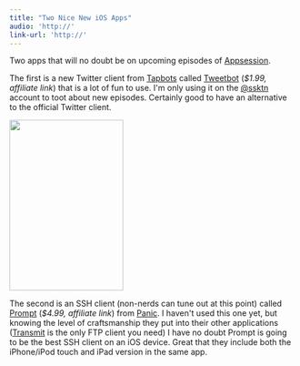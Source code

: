 ```yaml
---
title: "Two Nice New iOS Apps"
audio: 'http://'
link-url: 'http://'
---
```

<p>Two apps that will no doubt be on upcoming episodes of <a href="http://ssktn.com/shows/appsession/">Appsession</a>.</p>
<p>The first is a new Twitter client from <a href="http://tapbots.com/">Tapbots</a> called <a href="http://click.linksynergy.com/fs-bin/stat?id=6PFrOqNV4B8&offerid=146261&type=3&subid=0&tmpid=1826&RD_PARM1=http%253A%252F%252Fitunes.apple.com%252Fca%252Fapp%252Ftweetbot-a-twitter-client%252Fid428851691%253Fmt%253D8%2526uo%253D4%2526partnerId%253D30" target="itunes_store">Tweetbot</a> (<em>$1.99, affiliate link</em>) that is a lot of fun to use. I'm only using it on the <a href="http://www.twitter.com/ssktn">@ssktn</a> account to toot about new episodes. Certainly good to have an alternative to the official Twitter client.</p>
<p><img src="https://chrisenns.com/wp-content/uploads/2011/04/IMG_1477-200x300.png" alt="" title="Tweetbot" width="200" height="300" class="aligncenter size-medium wp-image-19466" /></p>
<p>The second is an SSH client (non-nerds can tune out at this point) called <a href="http://click.linksynergy.com/fs-bin/stat?id=6PFrOqNV4B8&offerid=146261&type=3&subid=0&tmpid=1826&RD_PARM1=http%253A%252F%252Fitunes.apple.com%252Fca%252Fapp%252Fprompt%252Fid421507115%253Fmt%253D8%2526uo%253D4%2526partnerId%253D30" target="itunes_store">Prompt</a> (<em>$4.99, affiliate link</em>) from <a href="http://panic.com/">Panic</a>. I haven't used this one yet, but knowing the level of craftsmanship they put into their other applications (<a href="http://panic.com/transmit/">Transmit</a> is the only FTP client you need) I have no doubt Prompt is going to be the best SSH client on an iOS device. Great that they include both the iPhone/iPod touch and iPad version in the same app.</p>
